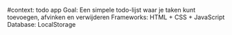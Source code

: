 #context: todo app
Goal: Een simpele todo-lijst waar je taken kunt toevoegen, afvinken en verwijderen
Frameworks: HTML + CSS + JavaScript
Database: LocalStorage